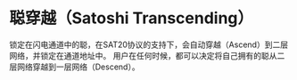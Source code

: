 聪穿越（Satoshi Transcending）
====

锁定在闪电通道中的聪，在SAT20协议的支持下，会自动穿越（Ascend）到二层网络，并锁定在通道地址中。
用户在任何时候，都可以决定将自己拥有的聪从二层网络穿越到一层网络（Descend）。
